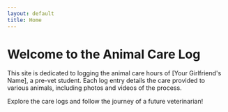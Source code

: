 ```yaml
---
layout: default
title: Home
---
```


# Welcome to the Animal Care Log

This site is dedicated to logging the animal care hours of [Your Girlfriend's Name], a pre-vet student. Each log entry details the care provided to various animals, including photos and videos of the process.

Explore the care logs and follow the journey of a future veterinarian!

